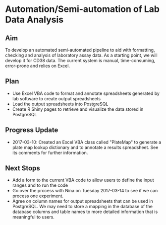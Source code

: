 # Automation/Semi-automation of Lab Data Analysis

## Aim

To develop an automated semi-automated pipeline to aid with formatting, checking and analysis of laboratory assay data. As a starting point, we will develop it for CD38 data. The current system is manual, time-consuming, error-prone and relies on Excel.

## Plan
* Use Excel VBA code to format and annotate spreadsheets generated by lab software to create output spreadsheets
* Load the output spreadsheets into PostgreSQL
* Create R Shiny pages to retrieve and visualize the data stored in PostgreSQL


## Progress Update

* 2017-03-10: Created an Excel VBA class called "PlateMap" to generate a plate map lookup dictionary and to annotate a results spreadsheet. See its comments for further information.


## Next Stops

* Add a form to the current VBA code to allow users to define the input ranges and to run the code
* Go over the process with Nina on Tuesday 2017-03-14 to see if we can process one experiment.
* Agree on column names for output spreadsheets that can be used in PostgreSQL. We may need to store a mapping in the database of the database columns and table names to more detailed information that is meaningful to users.
